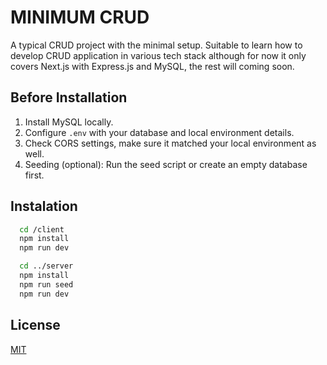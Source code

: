 # MINIMUM CRUD

A typical CRUD project with the minimal setup. Suitable to learn how to develop CRUD application in various tech stack although for now it only covers Next.js with Express.js and MySQL, the rest will coming soon.

## Before Installation

1. Install MySQL locally.
2. Configure `.env` with your database and local environment details.
3. Check CORS settings, make sure it matched your local environment as well.
4. Seeding (optional): Run the seed script or create an empty database first.

## Instalation

```bash
  cd /client
  npm install
  npm run dev

  cd ../server
  npm install
  npm run seed
  npm run dev
```

## License

[MIT](https://choosealicense.com/licenses/mit/)
